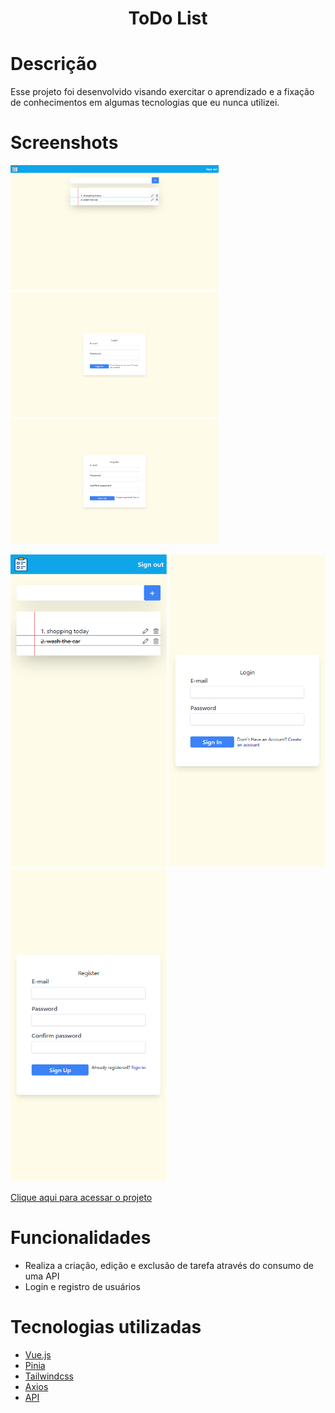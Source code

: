 <h1 align="center">ToDo List</h1>

# Descrição

Esse projeto foi desenvolvido visando exercitar o aprendizado e a fixação de conhecimentos em algumas tecnologias que eu nunca utilizei.

# Screenshots

<img src="/screenshots/screencapture-desktop.png" alt="MarineGEO circle logo" style="height: 200px; width:333px;"/> <img src="/screenshots/screencapture-login-desktop.png" alt="MarineGEO circle logo" style="height: 200px; width:333px;"/> <img src="/screenshots/screencapture-register-desktop.png" alt="MarineGEO circle logo" style="height: 200px; width:333px;"/>

<img src="/screenshots/screencapture-mobile.png" alt="MarineGEO circle logo" style="height: 500px; width:250px;"/> <img src="/screenshots/screencapture-login-mobile.png" alt="MarineGEO circle logo" style="height: 500px; width:250px;"/> <img src="/screenshots/screencapture-register-mobile.png" alt="MarineGEO circle logo" style="height: 500px; width:250px;"/>

[Clique aqui para acessar o projeto](https://to-do-app-front.onrender.com)

# Funcionalidades

- Realiza a criação, edição e exclusão de tarefa através do consumo de uma API
- Login e registro de usuários

# Tecnologias utilizadas

- [Vue.js](https://vuejs.org)
- [Pinia](https://pinia.vuejs.org)
- [Tailwindcss](https://tailwindcss.com)
- [Axios](https://axios-http.com)
- [API](https://github.com/eduardosantanna/to-do-backend)



